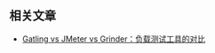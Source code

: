 ## 相关文章

+ [Gatling vs JMeter vs Grinder：负载测试工具的对比](http://tu-yucheng.github.io/load/2023/05/12/gatling-jmeter-grinder-comparison.html)